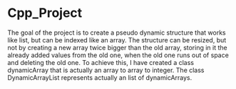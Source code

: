 # Cpp_Project

The goal of the project is to create a pseudo dynamic structure that works like list, but can be indexed like an array. The structure can be resized, but not by creating a new array twice bigger than the old array, storing in it the already added values from the old one, when the old one runs out of space and deleting the old one. To achieve this, I have created a class dynamicArray that is actually an array to array to integer. The class DynamicArrayList represents actually an list of dynamicArrays.
